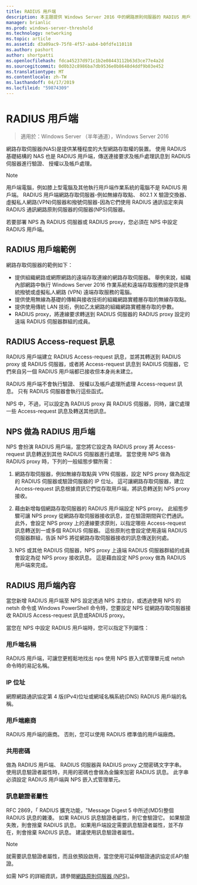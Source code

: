 ```yaml
---
title: RADIUS 用戶端
description: 本主題提供 Windows Server 2016 中的網路原則伺服器的 RADIUS 用戶端的概觀。
manager: brianlic
ms.prod: windows-server-threshold
ms.technology: networking
ms.topic: article
ms.assetid: d3a09ac9-75f8-4f57-aab4-b0fdfe110118
ms.author: pashort
author: shortpatti
ms.openlocfilehash: fdca45237d971c1b2e08443112b63d3ce77e4a2d
ms.sourcegitcommit: 0d0b32c8986ba7db9536e0b8648d4ddf9b03e452
ms.translationtype: MT
ms.contentlocale: zh-TW
ms.lasthandoff: 04/17/2019
ms.locfileid: "59874309"
---
```

# <a name="radius-clients"></a>RADIUS 用戶端

>適用於：Windows Server （半年通道），Windows Server 2016

網路存取伺服器\(NAS\)是提供某種程度的大型網路存取權的裝置。 使用 RADIUS 基礎結構的 NAS 也是 RADIUS 用戶端，傳送連接要求及帳戶處理訊息到 RADIUS 伺服器進行驗證、 授權以及帳戶處理。

>[!NOTE]
>用戶端電腦，例如膝上型電腦及其他執行用戶端作業系統的電腦不是 RADIUS 用戶端。 RADIUS 用戶端網路存取伺服器-例如無線存取點、 802.1 X 驗證交換器、 虛擬私人網路\(VPN\)伺服器和撥號伺服器-因為它們使用 RADIUS 通訊協定來與 RADIUS 通訊網路原則伺服器的伺服器\(NPS\)伺服器。

若要部署 NPS 為 RADIUS 伺服器或 RADIUS proxy，您必須在 NPS 中設定 RADIUS 用戶端。

## <a name="radius-client-examples"></a>RADIUS 用戶端範例

網路存取伺服器的範例如下：

- 提供組織網路或網際網路的遠端存取連線的網路存取伺服器。 舉例來說，組織內部網路中執行 Windows Server 2016 作業系統和遠端存取服務的提供是傳統撥號或虛擬私人網路 (VPN) 遠端存取服務的電腦。
- 提供使用無線為基礎的傳輸與接收技術的組織網路實體層存取的無線存取點。
- 提供使用傳統 LAN 技術，例如乙太網路的組織網路實體層存取的參數。
- RADIUS proxy，將連線要求轉送到 RADIUS 伺服器的 RADIUS proxy 設定的遠端 RADIUS 伺服器群組的成員。

## <a name="radius-access-request-messages"></a>RADIUS Access-request 訊息

RADIUS 用戶端建立 RADIUS Access-request 訊息，並將其轉送到 RADIUS proxy 或 RADIUS 伺服器，或者將 Access-request 訊息到 RADIUS 伺服器，它們來自另一個 RADIUS 用戶端都已接收但本身尚未建立。

RADIUS 用戶端不會執行驗證、 授權以及帳戶處理所處理 Access-request 訊息。 只有 RADIUS 伺服器會執行這些函式。

NPS 中，不過，可以設定為 RADIUS proxy 與 RADIUS 伺服器，同時，讓它處理一些 Access-request 訊息及轉送其他訊息。

## <a name="nps-as-a-radius-client"></a>NPS 做為 RADIUS 用戶端

NPS 會扮演 RADIUS 用戶端，當您將它設定為 RADIUS proxy 將 Access-request 訊息轉送到其他 RADIUS 伺服器進行處理。 當您使用 NPS 做為 RADIUS proxy 時，下列的一般組態步驟所需：

1. 網路存取伺服器，例如無線存取點與 VPN 伺服器，設定 NPS proxy 做為指定的 RADIUS 伺服器或驗證伺服器的 IP 位址。 這可讓網路存取伺服器，建立 Access-request 訊息根據資訊它們從存取用戶端，將訊息轉送到 NPS proxy 接收。

2. 藉由新增每個網路存取伺服器的 RADIUS 用戶端設定 NPS proxy。 此組態步驟可讓 NPS proxy 從網路存取伺服器接收訊息，並在驗證期間與它們通訊。 此外，會設定 NPS proxy 上的連線要求原則，以指定哪些 Access-request 訊息轉送到一或多個 RADIUS 伺服器。 這些原則也會設定使用遠端 RADIUS 伺服器群組，告訴 NPS 將從網路存取伺服器接收的訊息傳送到何處。

3. NPS 或其他 RADIUS 伺服器，NPS proxy 上遠端 RADIUS 伺服器群組的成員會設定為從 NPS proxy 接收訊息。 這是藉由設定 NPS proxy 做為 RADIUS 用戶端來完成。

## <a name="radius-client-properties"></a>RADIUS 用戶端內容

當您新增 RADIUS 用戶端至 NPS 設定透過 NPS 主控台，或透過使用 NPS 的 netsh 命令或 Windows PowerShell 命令時，您要設定 NPS 從網路存取伺服器接收 RADIUS Access-request 訊息或RADIUS proxy。

當您在 NPS 中設定 RADIUS 用戶端時，您可以指定下列屬性：

### <a name="client-name"></a>用戶端名稱

 RADIUS 用戶端，可讓您更輕鬆地找出 nps 使用 NPS 嵌入式管理單元或 netsh 命令時的易記名稱。

### <a name="ip-address"></a>IP 位址

網際網路通訊協定第 4 版\(IPv4\)位址或網域名稱系統\(DNS\) RADIUS 用戶端的名稱。

### <a name="client-vendor"></a>用戶端廠商

RADIUS 用戶端的廠商。 否則，您可以使用 RADIUS 標準值的用戶端廠商。

### <a name="shared-secret"></a>共用密碼

做為 RADIUS 用戶端、 RADIUS 伺服器與 RADIUS proxy 之間密碼文字字串。 使用訊息驗證者屬性時，共用的密碼也會做為金鑰來加密 RADIUS 訊息。 此字串必須設定 RADIUS 用戶端與 NPS 嵌入式管理單元。

### <a name="message-authenticator-attribute"></a>訊息驗證者屬性

RFC 2869，「 RADIUS 擴充功能，"Message Digest 5 中所述\(MD5\)整個 RADIUS 訊息的雜湊。 如果 RADIUS 訊息驗證者屬性，則它會驗證它。 如果驗證失敗，則會捨棄 RADIUS 訊息。 如果用戶端設定需要訊息驗證者屬性，並不存在，則會捨棄 RADIUS 訊息。 建議使用訊息驗證者屬性。

>[!NOTE]
>就需要訊息驗證者屬性，而且依預設啟用，當您使用可延伸驗證通訊協定\(EAP\)驗證。 

如需 NPS 的詳細資訊，請參閱[網路原則伺服器 (NPS)](nps-top.md)。

